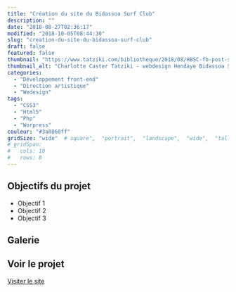 ```yaml
---
title: "Création du site du Bidassoa Surf Club"
description: ""
date: "2018-08-27T02:36:17"
modified: "2018-10-05T08:44:30"
slug: "creation-du-site-du-bidassoa-surf-club"
draft: false
featured: false
thumbnail: "https://www.tatziki.com/bibliotheque/2018/08/HBSC-fb-post-site-online.jpg"
thumbnail_alt: "Charlotte Caster Tatziki - webdesign Hendaye Bidassoa Surf Club"
categories:
  - "Développement front-end"
  - "Direction artistique"
  - "Wedesign"
tags:
  - "CSS3"
  - "Html5"
  - "Php"
  - "Worpress"
couleur: "#3a8060ff"
gridSize: "wide"  # square",  "portrait",  "landscape",  "wide",  "tall",  "feat",  "mini",
# gridSpan:
#   cols: 10
#   rows: 8  
---
```


## Objectifs du projet

<!-- TODO: Ajouter les objectifs depuis ACF -->
- Objectif 1
- Objectif 2
- Objectif 3

## Galerie

<!-- TODO: Ajouter les images du projet -->

## Voir le projet

[Visiter le site](https://www.tatziki.com/creation-du-site-du-bidassoa-surf-club/)
